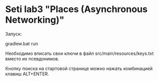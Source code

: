 # Seti lab3 "Places (Asynchronous Networking)"

Запуск:

gradlew.bat run

Необходимо вписать свои ключи в файл src/main/resources/keys.txt вместо их псевдонимов.

Кнопку поиска на стартовой странице можно нажать комбинацией клавиш ALT+ENTER.
